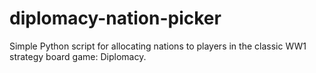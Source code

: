 # diplomacy-nation-picker

Simple Python script for allocating nations to players in the classic WW1 strategy board game: Diplomacy.
